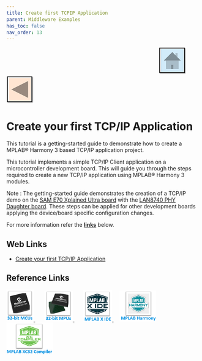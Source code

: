 ```yaml
---
title: Create first TCPIP Application
parent: Middleware Examples
has_toc: false
nav_order: 13
---
```


&nbsp;&nbsp;&nbsp;&nbsp;&nbsp;&nbsp;&nbsp;&nbsp;&nbsp;&nbsp;&nbsp;&nbsp;&nbsp;&nbsp;&nbsp;&nbsp;&nbsp;&nbsp;&nbsp;&nbsp;&nbsp;&nbsp;&nbsp;&nbsp;&nbsp;&nbsp;&nbsp;&nbsp; &nbsp;&nbsp;&nbsp;&nbsp;&nbsp;&nbsp;&nbsp;&nbsp;&nbsp;&nbsp;&nbsp;&nbsp;&nbsp;&nbsp;&nbsp;&nbsp;&nbsp;&nbsp;&nbsp;&nbsp;&nbsp;&nbsp;&nbsp;&nbsp;&nbsp;&nbsp;&nbsp;&nbsp;&nbsp;&nbsp;&nbsp;&nbsp;&nbsp;&nbsp;&nbsp;&nbsp;&nbsp;&nbsp;&nbsp;&nbsp;&nbsp;&nbsp;&nbsp;&nbsp;&nbsp;&nbsp;&nbsp;&nbsp;&nbsp;&nbsp;&nbsp;&nbsp;&nbsp;&nbsp;&nbsp;&nbsp;&nbsp;&nbsp;&nbsp;&nbsp;&nbsp;&nbsp;&nbsp;&nbsp;&nbsp;&nbsp;&nbsp;&nbsp;&nbsp;&nbsp;&nbsp;&nbsp;[<img src="../../r_images/quick_home.png" title="Home">](../../readme.md) [<img src="../../r_images/quick_back.png"  title="Back">](../readme.md)

# Create your first TCP/IP Application

This tutorial is a getting-started guide to demonstrate how to create a MPLAB® Harmony 3 based TCP/IP application project.

This tutorial implements a simple TCP/IP Client application on a microcontroller development board. This will guide you through the steps required to create a new TCP/IP application using MPLAB® Harmony 3 modules.

Note : The getting-started guide demonstrates the creation of a TCP/IP demo on the <a href="https://www.microchip.com/Developmenttools/ProductDetails/DM320113" target="_blank">SAM E70 Xplained Ultra board</a> with the <a href="https://www.microchip.com/DevelopmentTools/ProductDetails/PartNO/AC320004-3" target="_blank">LAN8740 PHY Daughter board</a>. These steps can be applied for other development boards applying the device/board specific configuration changes.

For more information refer the **[links](#Web-Links)** below.

## <a id="Web-Links"> </a>
## Web Links

- <a href="https://github.com/Microchip-MPLAB-Harmony/net/wiki/Create-your-first-tcpip-application" target="_blank">Create your first TCP/IP Application</a>


## Reference Links
[<a href="https://www.microchip.com/design-centers/32-bit" target="_blank"> <img src="../../r_images/32_bit_mcus.png"> </a>]()  &nbsp; &nbsp; &nbsp; [<a href="https://www.microchip.com/design-centers/32-bit-mpus" target="_blank"> <img src="../../r_images/32_bit_mpus.png"> </a>]()  &nbsp; &nbsp; &nbsp; [<a href="https://www.microchip.com/mplab/mplab-x-ide" target="_blank"> <img src="../../r_images/mplab_x_ide.png"> </a>]()  &nbsp; &nbsp; [<a href="https://www.microchip.com/mplab/mplab-harmony" target="_blank"> <img src="../../r_images/mplab_harmony.png"> </a>]() [<a href="https://www.microchip.com/mplab/compilers" target="_blank"> <img src="../../r_images/mplab_compiler.png"> </a>]()  
